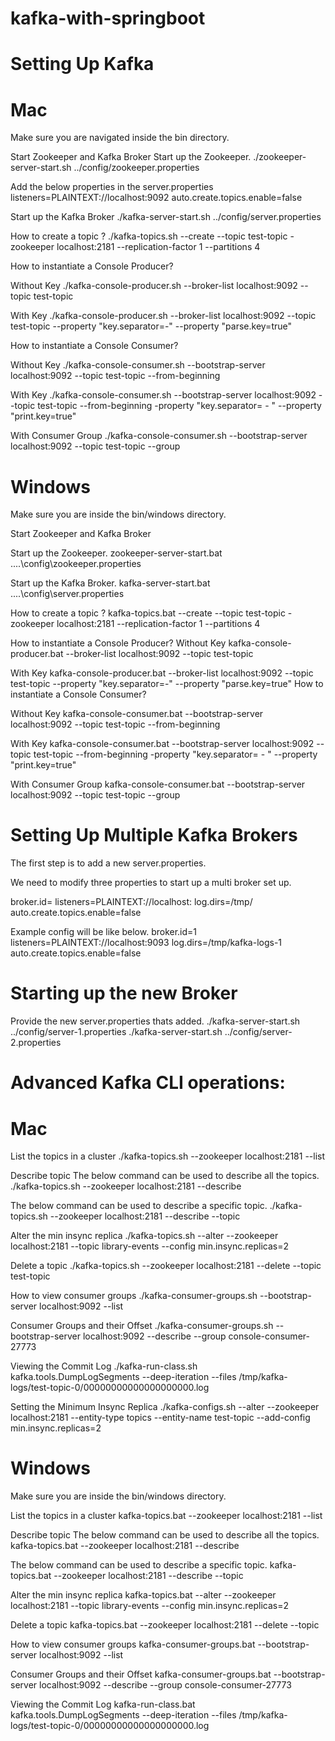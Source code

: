 # kafka-with-springboot
# Setting Up Kafka
# Mac
Make sure you are navigated inside the bin directory.

Start Zookeeper and Kafka Broker
Start up the Zookeeper.
./zookeeper-server-start.sh ../config/zookeeper.properties

Add the below properties in the server.properties
listeners=PLAINTEXT://localhost:9092
auto.create.topics.enable=false

Start up the Kafka Broker
./kafka-server-start.sh ../config/server.properties

How to create a topic ?
./kafka-topics.sh --create --topic test-topic -zookeeper localhost:2181 --replication-factor 1 --partitions 4

How to instantiate a Console Producer?

Without Key
./kafka-console-producer.sh --broker-list localhost:9092 --topic test-topic

With Key
./kafka-console-producer.sh --broker-list localhost:9092 --topic test-topic --property "key.separator=-" --property "parse.key=true"

How to instantiate a Console Consumer?

Without Key
./kafka-console-consumer.sh --bootstrap-server localhost:9092 --topic test-topic --from-beginning

With Key
./kafka-console-consumer.sh --bootstrap-server localhost:9092 --topic test-topic --from-beginning -property "key.separator= - " --property "print.key=true"

With Consumer Group
./kafka-console-consumer.sh --bootstrap-server localhost:9092 --topic test-topic --group <group-name>
  
# Windows
Make sure you are inside the bin/windows directory.

Start Zookeeper and Kafka Broker

Start up the Zookeeper.
zookeeper-server-start.bat ..\..\config\zookeeper.properties

Start up the Kafka Broker.
kafka-server-start.bat ..\..\config\server.properties

How to create a topic ?
kafka-topics.bat --create --topic test-topic -zookeeper localhost:2181 --replication-factor 1 --partitions 4

How to instantiate a Console Producer?
Without Key
kafka-console-producer.bat --broker-list localhost:9092 --topic test-topic

With Key
kafka-console-producer.bat --broker-list localhost:9092 --topic test-topic --property "key.separator=-" --property "parse.key=true"
How to instantiate a Console Consumer?

Without Key
kafka-console-consumer.bat --bootstrap-server localhost:9092 --topic test-topic --from-beginning

With Key
kafka-console-consumer.bat --bootstrap-server localhost:9092 --topic test-topic --from-beginning -property "key.separator= - " --property "print.key=true"

With Consumer Group
kafka-console-consumer.bat --bootstrap-server localhost:9092 --topic test-topic --group <group-name>
  
# Setting Up Multiple Kafka Brokers
The first step is to add a new server.properties.

We need to modify three properties to start up a multi broker set up.

broker.id=<unique-broker-d>
listeners=PLAINTEXT://localhost:<unique-port>
log.dirs=/tmp/<unique-kafka-folder>
auto.create.topics.enable=false
  
Example config will be like below.
broker.id=1
listeners=PLAINTEXT://localhost:9093
log.dirs=/tmp/kafka-logs-1
auto.create.topics.enable=false

# Starting up the new Broker
Provide the new server.properties thats added.
./kafka-server-start.sh ../config/server-1.properties
./kafka-server-start.sh ../config/server-2.properties

# Advanced Kafka CLI operations:

# Mac

List the topics in a cluster
./kafka-topics.sh --zookeeper localhost:2181 --list

Describe topic
The below command can be used to describe all the topics.
./kafka-topics.sh --zookeeper localhost:2181 --describe

The below command can be used to describe a specific topic.
./kafka-topics.sh --zookeeper localhost:2181 --describe --topic <topic-name>
  
Alter the min insync replica
./kafka-topics.sh --alter --zookeeper localhost:2181 --topic library-events --config min.insync.replicas=2

Delete a topic
./kafka-topics.sh --zookeeper localhost:2181 --delete --topic test-topic

How to view consumer groups
./kafka-consumer-groups.sh --bootstrap-server localhost:9092 --list

Consumer Groups and their Offset
./kafka-consumer-groups.sh --bootstrap-server localhost:9092 --describe --group console-consumer-27773

Viewing the Commit Log
./kafka-run-class.sh kafka.tools.DumpLogSegments --deep-iteration --files /tmp/kafka-logs/test-topic-0/00000000000000000000.log

Setting the Minimum Insync Replica
./kafka-configs.sh --alter --zookeeper localhost:2181 --entity-type topics --entity-name test-topic --add-config min.insync.replicas=2

# Windows
Make sure you are inside the bin/windows directory.

List the topics in a cluster
kafka-topics.bat --zookeeper localhost:2181 --list

Describe topic
The below command can be used to describe all the topics.
kafka-topics.bat --zookeeper localhost:2181 --describe

The below command can be used to describe a specific topic.
kafka-topics.bat --zookeeper localhost:2181 --describe --topic <topic-name>
  
Alter the min insync replica
kafka-topics.bat --alter --zookeeper localhost:2181 --topic library-events --config min.insync.replicas=2

Delete a topic
kafka-topics.bat --zookeeper localhost:2181 --delete --topic <topic-name>
  
How to view consumer groups
kafka-consumer-groups.bat --bootstrap-server localhost:9092 --list

Consumer Groups and their Offset
kafka-consumer-groups.bat --bootstrap-server localhost:9092 --describe --group console-consumer-27773

Viewing the Commit Log
kafka-run-class.bat kafka.tools.DumpLogSegments --deep-iteration --files /tmp/kafka-logs/test-topic-0/00000000000000000000.log
